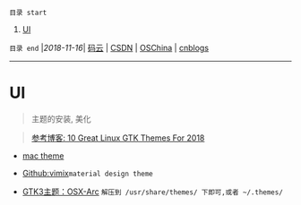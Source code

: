 `目录 start`
 
1. [UI](#ui)

`目录 end` |_2018-11-16_| [码云](https://gitee.com/gin9) | [CSDN](http://blog.csdn.net/kcp606) | [OSChina](https://my.oschina.net/kcp1104) | [cnblogs](http://www.cnblogs.com/kuangcp)
****************************************

# UI
> 主题的安装, 美化

> [参考博客: 10 Great Linux GTK Themes For 2018 ](https://www.maketecheasier.com/gtk-themes-for-linux/)

- [mac theme](https://www.gnome-look.org/p/1239453/)

- [Github:vimix](https://github.com/vinceliuice/vimix-gtk-themes)`material design theme`

- [GTK3主题：OSX-Arc](https://www.linuxidc.com/Linux/2017-01/139053.htm) `解压到 /usr/share/themes/ 下即可,或者 ~/.themes/ `

